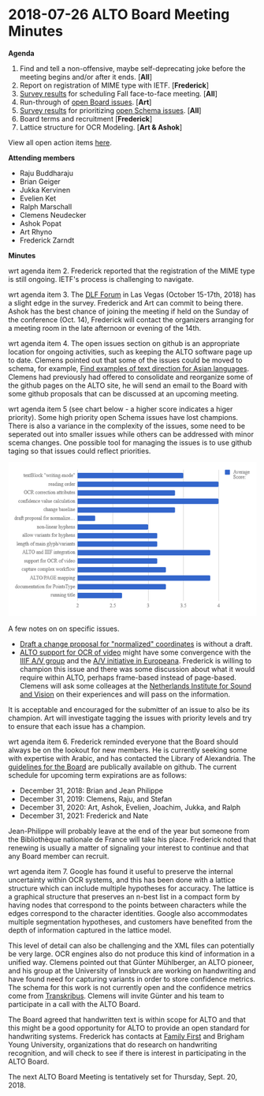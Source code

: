 # 2018-07-26 ALTO Board Meeting Minutes

**Agenda**

1. Find and tell a non-offensive, maybe self-deprecating joke before the meeting begins and/or after it ends. [**All**]
2. Report on registration of MIME type with IETF. [**Frederick**]
3. [Survey results](https://docs.google.com/spreadsheets/d/14LsGN42-QPAeG4gCDO2KU-QPyUTQPAELmmB7Aq5yPYg/edit?usp=sharing) for scheduling Fall face-to-face meeting. [**All**]
4. Run-through of [open Board issues](https://github.com/altoxml/board/issues). [**Art**]
5. [Survey results](https://docs.google.com/spreadsheets/d/1RcIcC3a5NYDB2AVM7C5sPuM2XJe6pdWgBIYc9bH7nuI/edit?usp=sharing) for prioritizing [open Schema issues](https://github.com/altoxml/schema/issues). [**All**]
6. Board terms and recruitment [**Frederick**]
7. Lattice structure for OCR Modeling. [**Art & Ashok**]

View all open action items [here](https://github.com/altoxml/board/labels/action%20item).

**Attending members**

* Raju Buddharaju
* Brian Geiger
* Jukka Kervinen
* Evelien Ket
* Ralph Marschall
* Clemens Neudecker
* Ashok Popat
* Art Rhyno
* Frederick Zarndt

**Minutes**

wrt agenda item 2. Frederick reported that the registration of the MIME type is still ongoing. IETF's process is challenging to 
navigate.

wrt agenda item 3. The [DLF Forum](https://www.diglib.org/dlf-events/2018forum/) in Las Vegas (October 15-17th, 2018) has a slight 
edge in the survey. Frederick and Art can commit to being there. Ashok has the best chance of joining the meeting if held on the 
Sunday of the conference (Oct. 14), Frederick will contact the organizers arranging for a meeting room in the late afternoon 
or evening of the 14th.

wrt agenda item 4. The open issues section on github is an appropriate location for ongoing activities, such as keeping the ALTO 
software page up to date. Clemens pointed out that some of the issues could be moved to schema, for example, [Find examples of text direction for  Asian languages](https://github.com/altoxml/board/issues/4). Clemens had previously had offered to consolidate and reorganize some of the github pages on the ALTO site, he will send an email to the Board with some github proposals that can be discussed at an upcoming meeting.

wrt agenda item 5 (see chart below - a higher score indicates a higer priority). Some high priority open Schema issues have lost champions. There is also a variance in the complexity of the issues, some need to be seperated out into smaller issues while others 
can be addressed with minor scema changes. One possible tool for managing the issues is to use github taging so that issues could reflect priorities. 

![Survey results for open Schema issues.](https://github.com/altoxml/board/raw/gh-pages/misc/open_schema_results.png)

A few notes on on specific issues. 

* [Draft a change proposal for "normalized" coordinates](https://github.com/altoxml/schema/issues/38) is without a draft. 
* [ALTO support for OCR of video](https://github.com/altoxml/schema/issues/46) might have some convergence with the 
[IIIF A/V group](https://iiif.io/community/groups/av/) and the
[A/V initiative in Europeana](https://pro.europeana.eu/project/audiovisual-media-task-force). Frederick is willing to champion 
this issue and there was some discussion about what it would require within ALTO, perhaps frame-based instead of page-based. Clemens 
will ask some colleages at the [Netherlands Institute for Sound and Vision](https://beeldengeluid.nl/en) on their experiences and 
will pass on the information.

It is acceptable and encouraged for the submitter of an issue to also be its champion. Art will investigate tagging the issues with 
priority levels and try to ensure that each issue has a champion.

wrt agenda item 6. Frederick reminded everyone that the Board should always be on the lookout for new members. He is currently seeking 
some with expertise with Arabic, and has contacted the Library of Alexandria. The 
[guidelines for the Board](https://htmlpreview.github.io/?https://github.com/altoxml/board/blob/master/ALTO%20Board%20Membership%20Criteria.html) 
are publically available on github. The current schedule for upcoming term expirations are as follows:

* December 31, 2018: Brian and Jean Philippe
* December 31, 2019: Clemens, Raju, and Stefan
* December 31, 2020: Art, Ashok, Evelien, Joachim, Jukka, and Ralph
* December 31, 2021: Frederick and Nate

Jean-Philippe will probably leave at the end of the year but someone from the Bibliothèque nationale de France will take his place. 
Frederick noted that renewing is usually a matter of signaling your interest to continue and that any Board member can recruit. 

wrt agenda item 7. Google has found it useful to preserve the internal uncertainty within OCR systems, and this has been done with 
a lattice structure which can include multiple hypotheses for accuracy. The lattice is a graphical structure that preserves an n-best 
list in a compact form by having nodes that correspond to the points between characters while the edges correspond to the character 
identities. Google also accommodates multiple segmentation hypotheses, and customers have benefited from the depth of information 
captured in the lattice model. 

This level of detail can also be challenging and the XML files can potentially be very large. OCR engines also do not produce this 
kind of information in a unified way. Clemens pointed out that Günter Mühlberger, an ALTO pioneer, and his group at the University of 
Innsbruck are working on handwriting and have found need for capturing variants in order to store confidence metrics. The schema for 
this work is not currently open and the confidence metrics come from [Transkribus](https://transkribus.eu/Transkribus/). Clemens 
will invite Günter and his team to participate in a call with the ALTO Board.

The Board agreed that handwritten text is within scope for ALTO and that this might be a good opportunity for ALTO to provide an  open 
standard for handwriting systems. Frederick has contacts at [Family First](https://www.familysearch.org/) and 
Brigham Young University, organizations that do research on handwriting recognition, and will check to see if there is interest in 
participating in the ALTO Board.

The next ALTO Board Meeting is tentatively set for Thursday, Sept. 20, 2018. 
